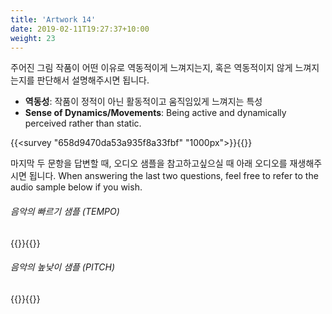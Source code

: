 ```yaml
---
title: 'Artwork 14'
date: 2019-02-11T19:27:37+10:00
weight: 23
---
```


주어진 그림 작품이 어떤 이유로 역동적이게 느껴지는지, 혹은 역동적이지 않게 느껴지는지를 판단해서 설명해주시면 됩니다. 

- **역동성**: 작품이 정적이 아닌 활동적이고 움직임있게 느껴지는 특성
- **Sense of Dynamics/Movements**: Being active and dynamically perceived rather than static.


{{<survey "658d9470da53a935f8a33fbf" "1000px">}}{{</survey>}}

마지막 두 문항을 답변할 때, 오디오 샘플을 참고하고싶으실 때 아래 오디오를 재생해주시면 됩니다. 
When answering the last two questions, feel free to refer to the audio sample below if you wish.


###### 음악의 빠르기 샘플 (TEMPO)
{{<audio-tempo>}}{{</audio-tempo>}}

###### 음악의 높낮이 샘플 (PITCH)
{{<audio-pitch>}}{{</audio-pitch>}}